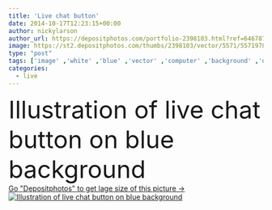 ```yaml
---
title: 'Live chat button'
date: 2014-10-17T12:23:15+00:00
author: nickylarson
author_url: https://depositphotos.com/portfolio-2398103.html?ref=64678756
image: https://st2.depositphotos.com/thumbs/2398103/vector/5571/55719787/api_thumb_450.jpg?forcejpeg=true
type: "post"
tags: ['image' ,'white' ,'blue' ,'vector' ,'computer' ,'background' ,'on' ,'illustration' ,'design' ,'customer' ,'sign' ,'technology' ,'modern' ,'symbol' ,'creative' ,'concept' ,'icon' ,'service' ,'message' ,'text' ,'button' ,'communication' ,'contact' ,'talk' ,'communicate' ,'support' ,'network' ,'internet' ,'click' ,'live' ,'speech' ,'information' ,'web' ,'online' ,'website' ,'media' ,'chatting' ,'chat' ,'social' ,'speak' ,'thumbs' ,'of' ,'instant' ,'interface' ]
categories: 
  - live
---
```

<div aling="center">
            <font size="60"> Illustration of live chat button on blue background</font>   
</div>
<div>
    <a href='https://depositphotos.com/55719787/stock-illustration-live-chat-button.html?ref=64678756' target=_blank > Go "Depositphotos" to get lage size of this picture ->
        <img href='https://depositphotos.com/55719787/stock-illustration-live-chat-button.html?ref=64678756' src='https://st2.depositphotos.com/2398103/5571/v/950/depositphotos_55719787-stock-illustration-live-chat-button.jpg?forcejpeg=true' alt='Illustration of live chat button on blue background' >
    </a>
</div>
